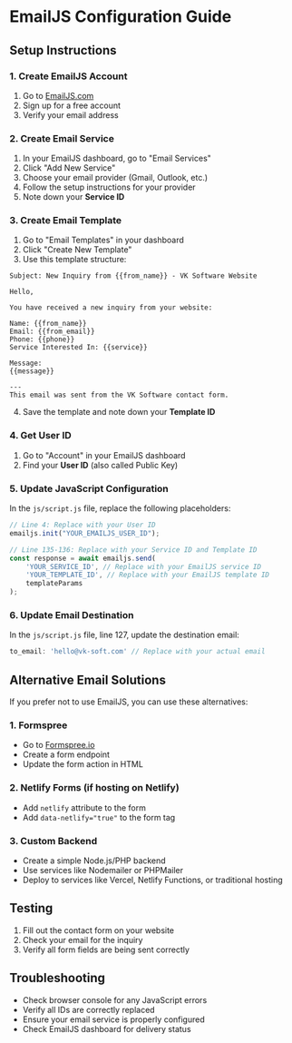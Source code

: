 # EmailJS Configuration Guide

## Setup Instructions

### 1. Create EmailJS Account
1. Go to [EmailJS.com](https://www.emailjs.com/)
2. Sign up for a free account
3. Verify your email address

### 2. Create Email Service
1. In your EmailJS dashboard, go to "Email Services"
2. Click "Add New Service"
3. Choose your email provider (Gmail, Outlook, etc.)
4. Follow the setup instructions for your provider
5. Note down your **Service ID**

### 3. Create Email Template
1. Go to "Email Templates" in your dashboard
2. Click "Create New Template"
3. Use this template structure:

```
Subject: New Inquiry from {{from_name}} - VK Software Website

Hello,

You have received a new inquiry from your website:

Name: {{from_name}}
Email: {{from_email}}
Phone: {{phone}}
Service Interested In: {{service}}

Message:
{{message}}

---
This email was sent from the VK Software contact form.
```

4. Save the template and note down your **Template ID**

### 4. Get User ID
1. Go to "Account" in your EmailJS dashboard
2. Find your **User ID** (also called Public Key)

### 5. Update JavaScript Configuration
In the `js/script.js` file, replace the following placeholders:

```javascript
// Line 4: Replace with your User ID
emailjs.init("YOUR_EMAILJS_USER_ID");

// Line 135-136: Replace with your Service ID and Template ID
const response = await emailjs.send(
    'YOUR_SERVICE_ID', // Replace with your EmailJS service ID
    'YOUR_TEMPLATE_ID', // Replace with your EmailJS template ID
    templateParams
);
```

### 6. Update Email Destination
In the `js/script.js` file, line 127, update the destination email:

```javascript
to_email: 'hello@vk-soft.com' // Replace with your actual email
```

## Alternative Email Solutions

If you prefer not to use EmailJS, you can use these alternatives:

### 1. Formspree
- Go to [Formspree.io](https://formspree.io/)
- Create a form endpoint
- Update the form action in HTML

### 2. Netlify Forms (if hosting on Netlify)
- Add `netlify` attribute to the form
- Add `data-netlify="true"` to the form tag

### 3. Custom Backend
- Create a simple Node.js/PHP backend
- Use services like Nodemailer or PHPMailer
- Deploy to services like Vercel, Netlify Functions, or traditional hosting

## Testing
1. Fill out the contact form on your website
2. Check your email for the inquiry
3. Verify all form fields are being sent correctly

## Troubleshooting
- Check browser console for any JavaScript errors
- Verify all IDs are correctly replaced
- Ensure your email service is properly configured
- Check EmailJS dashboard for delivery status
